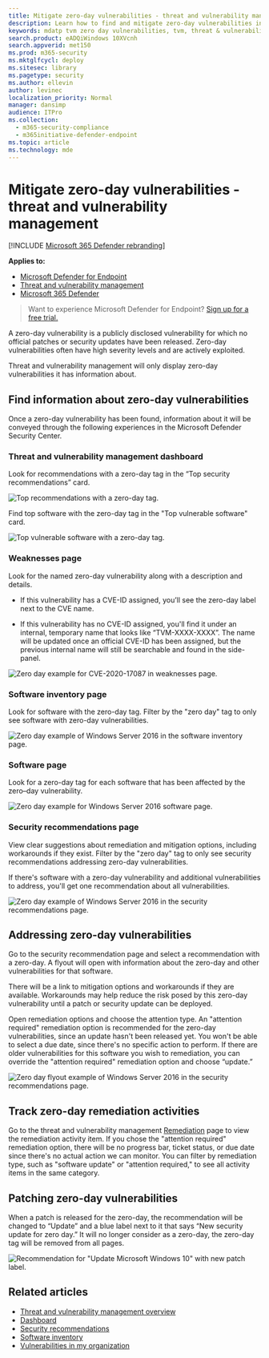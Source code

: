```yaml
---
title: Mitigate zero-day vulnerabilities - threat and vulnerability management
description: Learn how to find and mitigate zero-day vulnerabilities in your environment through threat and vulnerability management.
keywords: mdatp tvm zero day vulnerabilities, tvm, threat & vulnerability management, zero day, 0-day, mitigate 0 day vulnerabilities, vulnerable CVE
search.product: eADQiWindows 10XVcnh
search.appverid: met150
ms.prod: m365-security
ms.mktglfcycl: deploy
ms.sitesec: library
ms.pagetype: security
ms.author: ellevin
author: levinec
localization_priority: Normal
manager: dansimp
audience: ITPro
ms.collection: 
  - m365-security-compliance
  - m365initiative-defender-endpoint
ms.topic: article
ms.technology: mde
---
```


# Mitigate zero-day vulnerabilities - threat and vulnerability management

[!INCLUDE [Microsoft 365 Defender rebranding](../../includes/microsoft-defender.md)]

**Applies to:**

- [Microsoft Defender for Endpoint](https://go.microsoft.com/fwlink/?linkid=2154037)
- [Threat and vulnerability management](next-gen-threat-and-vuln-mgt.md)
- [Microsoft 365 Defender](https://go.microsoft.com/fwlink/?linkid=2118804)

>Want to experience Microsoft Defender for Endpoint? [Sign up for a free trial.](https://www.microsoft.com/microsoft-365/windows/microsoft-defender-atp?ocid=docs-wdatp-portaloverview-abovefoldlink)

A zero-day vulnerability is a publicly disclosed vulnerability for which no official patches or security updates have been released. Zero-day vulnerabilities often have high severity levels and are actively exploited.

Threat and vulnerability management will only display zero-day vulnerabilities it has information about.

## Find information about zero-day vulnerabilities

Once a zero-day vulnerability has been found, information about it will be conveyed through the following experiences in the Microsoft Defender Security Center.

### Threat and vulnerability management dashboard

Look for recommendations with a zero-day tag in the “Top security recommendations” card.

![Top recommendations with a zero-day tag.](images/tvm-zero-day-top-security-recommendations.png)

Find top software with the zero-day tag in the "Top vulnerable software" card.

![Top vulnerable software with a zero-day tag.](images/tvm-zero-day-top-software.png)

### Weaknesses page

Look for the named zero-day vulnerability along with a description and details.

- If this vulnerability has a CVE-ID assigned, you’ll see the zero-day label next to the CVE name.

- If this vulnerability has no CVE-ID assigned, you'll find it under an internal, temporary name that looks like “TVM-XXXX-XXXX”. The name will be updated once an official CVE-ID has been assigned, but the previous internal name will still be searchable and found in the side-panel.

![Zero day example for CVE-2020-17087 in weaknesses page.](images/tvm-zero-day-weakness-name.png)

### Software inventory page

Look for software with the zero-day tag. Filter by the "zero day" tag to only see software with zero-day vulnerabilities.

![Zero day example of Windows Server 2016 in the software inventory page.](images/tvm-zero-day-software-inventory.png)

### Software page

Look for a zero-day tag for each software that has been affected by the zero–day vulnerability.

![Zero day example for Windows Server 2016 software page.](images/tvm-zero-day-software-page.png)

### Security recommendations page

View clear suggestions about remediation and mitigation options, including workarounds if they exist. Filter by the "zero day" tag to only see security recommendations addressing zero-day vulnerabilities.

If there's software with a zero-day vulnerability and additional vulnerabilities to address, you'll get one recommendation about all vulnerabilities.

![Zero day example of Windows Server 2016 in the security recommendations page.](images/tvm-zero-day-security-recommendation.png)

## Addressing zero-day vulnerabilities

Go to the security recommendation page and select a recommendation with a zero-day. A flyout will open with information about the zero-day and other vulnerabilities for that software.

There will be a link to mitigation options and workarounds if they are available. Workarounds may help reduce the risk posed by this zero-day vulnerability until a patch or security update can be deployed.

Open remediation options and choose the attention type. An "attention required" remediation option is recommended for the zero-day vulnerabilities, since an update hasn't been released yet. You won't be able to select a due date, since there's no specific action to perform. If there are older vulnerabilities for this software you wish to remediation, you can override the "attention required" remediation option and choose “update.”

![Zero day flyout example of Windows Server 2016 in the security recommendations page.](images/tvm-zero-day-recommendation-flyout400.png)

## Track zero-day remediation activities

Go to the threat and vulnerability management [Remediation](tvm-remediation.md) page to view the remediation activity item. If you chose the "attention required" remediation option, there will be no progress bar, ticket status, or due date since there's no actual action we can monitor. You can filter by remediation type, such as "software update" or "attention required," to see all activity items in the same category.

## Patching zero-day vulnerabilities

When a patch is released for the zero-day, the recommendation will be changed to “Update” and a blue label next to it that says “New security update for zero day.” It will no longer consider as a zero-day, the zero-day tag will be removed from all pages.

![Recommendation for "Update Microsoft Windows 10" with new patch label.](images/tvm-zero-day-patch.jpg)

## Related articles

- [Threat and vulnerability management overview](next-gen-threat-and-vuln-mgt.md)
- [Dashboard](tvm-dashboard-insights.md)
- [Security recommendations](tvm-security-recommendation.md)
- [Software inventory](tvm-software-inventory.md)
- [Vulnerabilities in my organization](tvm-weaknesses.md)
